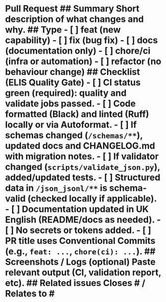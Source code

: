 # Pull Request  ## Summary Short description of what changes and why.  ## Type - [ ] feat (new capability) - [ ] fix (bug fix) - [ ] docs (documentation only) - [ ] chore/ci (infra or automation) - [ ] refactor (no behaviour change)  ## Checklist (ELIS Quality Gate) - [ ] CI status **green** (required): **quality** and **validate** jobs passed. - [ ] Code formatted (Black) and linted (Ruff) locally or via Autoformat. - [ ] If schemas changed (`/schemas/**`), updated **docs** and **CHANGELOG.md** with migration notes. - [ ] If validator changed (`scripts/validate_json.py`), added/updated tests. - [ ] Structured data in `/json_jsonl/**` is schema-valid (checked locally if applicable). - [ ] Documentation updated in **UK English** (README/docs as needed). - [ ] No secrets or tokens added. - [ ] PR title uses Conventional Commits (e.g., `feat: ...`, `chore(ci): ...`).  ## Screenshots / Logs (optional) Paste relevant output (CI, validation report, etc).  ## Related issues Closes #<id> / Relates to #<id>
